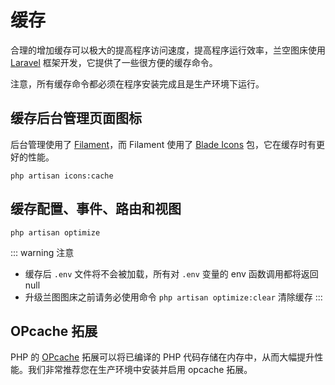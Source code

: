 # 缓存

合理的增加缓存可以极大的提高程序访问速度，提高程序运行效率，兰空图床使用 [Laravel](https://laravel.com) 框架开发，它提供了一些很方便的缓存命令。

注意，所有缓存命令都必须在程序安装完成且是生产环境下运行。

## 缓存后台管理页面图标

后台管理使用了 [Filament](https://filamentphp.com)，而 Filament 使用了 [Blade Icons](https://blade-ui-kit.com/blade-icons) 包，它在缓存时有更好的性能。

```shell
php artisan icons:cache
```

## 缓存配置、事件、路由和视图

```shell
php artisan optimize
```

::: warning 注意
- 缓存后 `.env` 文件将不会被加载，所有对 `.env` 变量的 env 函数调用都将返回 null
- 升级兰图图床之前请务必使用命令 `php artisan optimize:clear` 清除缓存
  :::

## OPcache 拓展<Badge type="tip" text="推荐使用" />

PHP 的 [OPcache](https://www.php.net/manual/zh/book.opcache.php) 拓展可以将已编译的 PHP 代码存储在内存中，从而大幅提升性能。我们非常推荐您在生产环境中安装并启用 opcache 拓展。
